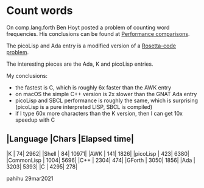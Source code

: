 Count words
===========

On comp.lang.forth Ben Hoyt posted a problem of counting word frequencies.
His conclusions can be found at [Performance comparisons](https://benhoyt.com/writings/count-words).

The picoLisp and Ada entry is a modified version of a [Rosetta-code problem](http://rosettacode.org/wiki/Word_frequency).

The interesting pieces are the Ada, K and picoLisp entries.

My conclusions:

* the fastest is C, which is roughly 6x faster than the AWK entry
* on macOS the simple C++ version is 2x slower than the GNAT Ada entry
* picoLisp and SBCL performance is roughly the same, which is surprising
  (picoLisp is a pure interpreted LISP, SBCL is compiled)
* if I type 60x more characters than the K version, then I can get 10x 
  speedup with C


|Language   |Chars |Elapsed time|
---------------------------------
|K          |    74|        2962|
|Shell      |    84|       10971|
|AWK        |   141|        1826|
|picoLisp   |   423|        6380|
|CommonLisp |  1004|        5696|
|C++        |  2304|         474|
|GForth     |  3050|        1856|
|Ada        |  3203|        5393|
|C          |  4295|         278|


pahihu 29mar2021
